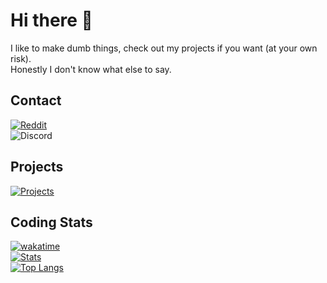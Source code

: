 # Hi there 👋

I like to make dumb things, check out my projects if you want (at your own risk).  
Honestly I don't know what else to say.

## Contact
[![Reddit](https://img.shields.io/badge/Debugs__-FF4500?style=for-the-badge&logo=reddit&logoColor=white)](https://www.reddit.com/user/Debugs_)  
![Discord](https://img.shields.io/badge/Debug%237682-%237289DA.svg?style=for-the-badge&logo=discord&logoColor=white)

## Projects
[![Projects](https://skills.thijs.gg/icons?i=github)](https://github.com/Debuggingss?tab=repositories)

## Coding Stats
[![wakatime](https://wakatime.com/badge/user/d4fe96ce-ba70-4447-8d08-aa46828e37e1.svg)](https://wakatime.com/@Debuggings)  
[![Stats](https://github-readme-stats.vercel.app/api/?username=Debuggingss&theme=dark)](https://github.com/anuraghazra/github-readme-stats)  
[![Top Langs](https://github-readme-stats.vercel.app/api/top-langs/?username=Debuggingss&theme=dark)](https://github.com/anuraghazra/github-readme-stats)
